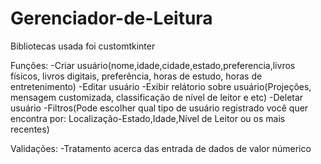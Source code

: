 # Gerenciador-de-Leitura

Bibliotecas usada foi customtkinter

Funções:
-Criar usuário(nome,idade,cidade,estado,preferencia,livros físicos, livros digitais, preferência, horas de estudo, horas de entretenimento)
-Editar usuário
-Exibir relátorio sobre usuário(Projeções, mensagem customizada, classificação de nível de leitor e etc)
-Deletar usuário
-Filtros(Pode escolher qual tipo de usuário registrado você quer encontra por: Localização-Estado,Idade,Nível de Leitor ou os mais recentes)

Validações:
-Tratamento acerca das entrada de dados de valor númerico
